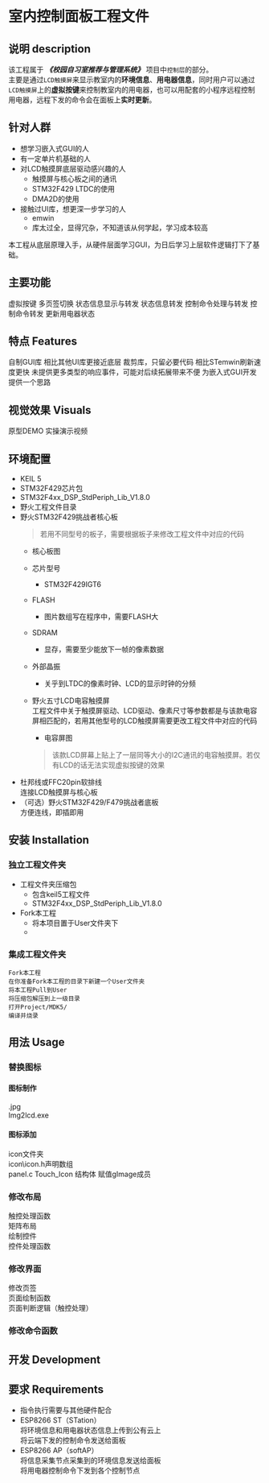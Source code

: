 # 室内控制面板工程文件
## 说明 description
该工程属于 ***《校园自习室推荐与管理系统》*** 项目中`控制层`的部分。  
主要是通过`LCD触摸屏`来显示教室内的**环境信息**、**用电器信息**，同时用户可以通过`LCD触摸屏`上的**虚拟按键**来控制教室内的用电器，也可以用配套的小程序远程控制用电器，远程下发的命令会在面板上**实时更新**。

## 针对人群
- 想学习嵌入式GUI的人
- 有一定单片机基础的人
- 对LCD触摸屏底层驱动感兴趣的人
  - 触摸屏与核心板之间的通讯
  - STM32F429 LTDC的使用
  - DMA2D的使用
- 接触过UI库，想更深一步学习的人
  - emwin
  - 库太过全，显得冗杂，不知道该从何学起，学习成本较高

本工程从底层原理入手，从硬件层面学习GUI，为日后学习上层软件逻辑打下了基础。

## 主要功能
虚拟按键
多页签切换
状态信息显示与转发
状态信息转发
控制命令处理与转发
控制命令转发
更新用电器状态

## 特点 Features
自制GUI库
相比其他UI库更接近底层
裁剪库，只留必要代码
相比STemwin刷新速度更快
未提供更多类型的响应事件，可能对后续拓展带来不便
为嵌入式GUI开发提供一个思路

## 视觉效果 Visuals
原型DEMO
实操演示视频

## 环境配置
- KEIL 5
- STM32F429芯片包
- STM32F4xx_DSP_StdPeriph_Lib_V1.8.0
- 野火工程文件目录
- 野火STM32F429挑战者核心板
    > 若用不同型号的板子，需要根据板子来修改工程文件中对应的代码
  - 核心板图
  - 芯片型号
    - STM32F429IGT6
  - FLASH
    - 图片数组写在程序中，需要FLASH大
  - SDRAM
    - 显存，需要至少能放下一帧的像素数据
  - 外部晶振
    - 关乎到LTDC的像素时钟、LCD的显示时钟的分频

  - 野火五寸LCD电容触摸屏  
    工程文件中关于触摸屏驱动、LCD驱动、像素尺寸等参数都是与该款电容屏相匹配的，若用其他型号的LCD触摸屏需要更改工程文件中对应的代码
    - 电容屏图
	
	> 该款LCD屏幕上贴上了一层同等大小的I2C通讯的电容触摸屏。若仅有LCD的话无法实现虚拟按键的效果
- 杜邦线或FFC20pin软排线  
	连接LCD触摸屏与核心板
- （可选）野火STM32F429/F479挑战者底板  
	方便连线，即插即用

## 安装 Installation

### 独立工程文件夹
- 工程文件夹压缩包
  - 包含keil5工程文件
  - STM32F4xx_DSP_StdPeriph_Lib_V1.8.0
- Fork本工程
  - 将本项目置于User文件夹下
  - 
### 集成工程文件夹
	Fork本工程
	在你准备Fork本工程的目录下新建一个User文件夹
	将本工程Pull到User
	将压缩包解压到上一级目录
	打开Project/MDK5/
	编译并烧录

## 用法 Usage
### 替换图标
#### 图标制作
.jpg  
Img2lcd.exe  

#### 图标添加
icon文件夹  
icon\icon.h声明数组  
panel.c Touch_Icon 结构体 赋值gImage成员  

### 修改布局
触控处理函数  
矩阵布局  
绘制控件  
控件处理函数

### 修改界面
修改页签  
页面绘制函数  
页面判断逻辑（触控处理）  
### 修改命令函数

## 开发 Development

## 要求 Requirements
- 指令执行需要与其他硬件配合
- ESP8266 ST（STation）  
	将环境信息和用电器状态信息上传到公有云上  
	将云端下发的控制命令发送给面板  
- ESP8266 AP（softAP）  
	将信息采集节点采集到的环境信息发送给面板  
	将用电器控制命令下发到各个控制节点  